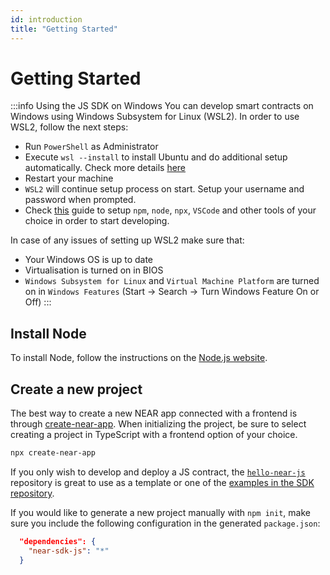 ```yaml
---
id: introduction
title: "Getting Started"
---
```


# Getting Started

:::info Using the JS SDK on Windows
You can develop smart contracts on Windows using Windows Subsystem for Linux (WSL2).
In order to use WSL2, follow the next steps:

- Run `PowerShell` as Administrator
- Execute `wsl --install` to install Ubuntu and do additional setup automatically. Check more details [here](https://learn.microsoft.com/en-us/windows/wsl/install)
- Restart your machine
- `WSL2` will continue setup process on start. Setup your username and password when prompted.
- Check [this](https://learn.microsoft.com/en-us/windows/dev-environment/javascript/nodejs-on-wsl) guide to setup `npm`, `node`, `npx`, `VSCode` and other tools of your choice in order to start developing.

In case of any issues of setting up WSL2 make sure that:

- Your Windows OS is up to date
- Virtualisation is turned on in BIOS
- `Windows Subsystem for Linux` and `Virtual Machine Platform` are turned on in `Windows Features` (Start -> Search -> Turn Windows Feature On or Off)
:::
## Install Node

To install Node, follow the instructions on the [Node.js website](https://nodejs.org/en/download/).

## Create a new project

The best way to create a new NEAR app connected with a frontend is through [create-near-app](https://github.com/near/create-near-app). When initializing the project, be sure to select creating a project in TypeScript with a frontend option of your choice.

```bash
npx create-near-app
```

If you only wish to develop and deploy a JS contract, the [`hello-near-js`](https://github.com/near-examples/hello-near-js) repository is great to use as a template or one of the [examples in the SDK repository](https://github.com/near/near-sdk-js/tree/develop/examples/src).

If you would like to generate a new project manually with `npm init`, make sure you include the following configuration in the generated `package.json`:

```json
  "dependencies": {
    "near-sdk-js": "*"
  }
```